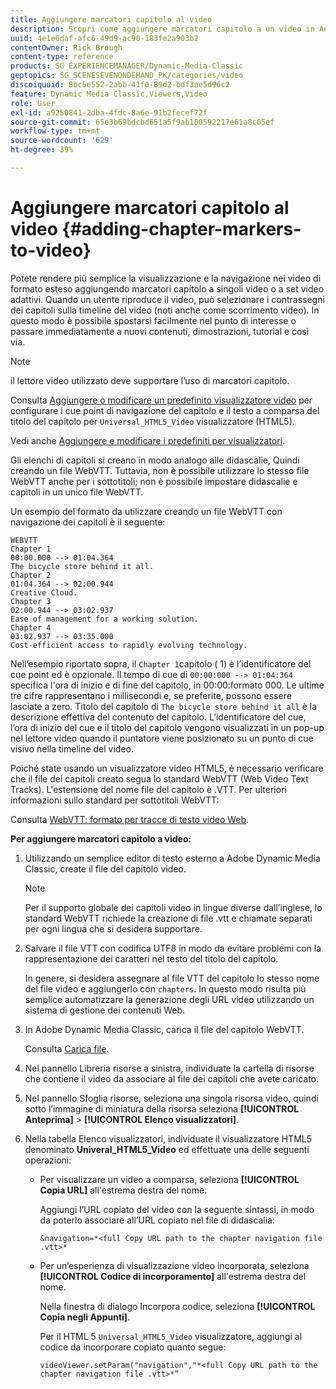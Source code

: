 ```yaml
---
title: Aggiungere marcatori capitolo al video
description: Scopri come aggiungere marcatori capitolo a un video in Adobe Dynamic Media Classic.
uuid: 4e1e6daf-afc6-49d9-ac90-183fe2a903b2
contentOwner: Rick Brough
content-type: reference
products: SG_EXPERIENCEMANAGER/Dynamic-Media-Classic
geptopics: SG_SCENESEVENONDEMAND_PK/categories/video
discoiquuid: 8bc5e552-2abb-41f0-89d2-bdf3ae5d96c2
feature: Dynamic Media Classic,Viewers,Video
role: User
exl-id: a9250841-2dba-4fdc-8a6e-91b2fecef72f
source-git-commit: 65e3b69bdcbd651a5f9ab100592217e61a8c05ef
workflow-type: tm+mt
source-wordcount: '629'
ht-degree: 39%

---
```


# Aggiungere marcatori capitolo al video {#adding-chapter-markers-to-video}

Potete rendere più semplice la visualizzazione e la navigazione nei video di formato esteso aggiungendo marcatori capitolo a singoli video o a set video adattivi. Quando un utente riproduce il video, può selezionare i contrassegni dei capitoli sulla timeline del video (noti anche come scorrimento video). In questo modo è possibile spostarsi facilmente nel punto di interesse o passare immediatamente a nuovi contenuti, dimostrazioni, tutorial e così via.

>[!NOTE]
>
>il lettore video utilizzato deve supportare l’uso di marcatori capitolo.

Consulta [Aggiungere o modificare un predefinito visualizzatore video](previewing-videos-video-viewer.md#adding_or_editing_a_video_viewer_preset) per configurare i cue point di navigazione del capitolo e il testo a comparsa del titolo del capitolo per `Universal_HTML5_Video` visualizzatore (HTML5).

Vedi anche [Aggiungere e modificare i predefiniti per visualizzatori](application-setup.md#adding_and_editing_viewer_presets).

Gli elenchi di capitoli si creano in modo analogo alle didascalie, Quindi creando un file WebVTT. Tuttavia, non è possibile utilizzare lo stesso file WebVTT anche per i sottotitoli; non è possibile impostare didascalie e capitoli in un unico file WebVTT.

Un esempio del formato da utilizzare creando un file WebVTT con navigazione dei capitoli è il seguente:

```as3
WEBVTT 
Chapter 1 
00:00.000 --> 01:04.364 
The bicycle store behind it all. 
Chapter 2 
01:04.364 --> 02:00.944 
Creative Cloud. 
Chapter 3 
02:00.944 --> 03:02.937 
Ease of management for a working solution. 
Chapter 4 
03:02.937 --> 03:35.000 
Cost-efficient access to rapidly evolving technology.
```

Nell’esempio riportato sopra, il `Chapter 1`capitolo  ( 1) è l’identificatore del cue point ed è opzionale. Il tempo di cue di `00:00:000 --> 01:04:364` specifica l&#39;ora di inizio e di fine del capitolo, in 00:00:formato 000. Le ultime tre cifre rappresentano i millisecondi e, se preferite, possono essere lasciate a zero. Titolo del capitolo di `The bicycle store behind it all` è la descrizione effettiva del contenuto del capitolo. L’identificatore del cue, l’ora di inizio del cue e il titolo del capitolo vengono visualizzati in un pop-up nel lettore video quando il puntatore viene posizionato su un punto di cue visivo nella timeline del video.

Poiché state usando un visualizzatore video HTML5, è necessario verificare che il file dei capitoli creato segua lo standard WebVTT (Web Video Text Tracks). L&#39;estensione del nome file del capitolo è .VTT. Per ulteriori informazioni sullo standard per sottotitoli WebVTT:

Consulta [WebVTT: formato per tracce di testo video Web](https://w3c.github.io/webvtt/).

**Per aggiungere marcatori capitolo a video:**

1. Utilizzando un semplice editor di testo esterno a Adobe Dynamic Media Classic, create il file del capitolo video.

   >[!NOTE]
   >
   >Per il supporto globale dei capitoli video in lingue diverse dall’inglese, lo standard WebVTT richiede la creazione di file .vtt e chiamate separati per ogni lingua che si desidera supportare.

1. Salvare il file VTT con codifica UTF8 in modo da evitare problemi con la rappresentazione dei caratteri nel testo del titolo del capitolo.

   In genere, si desidera assegnare al file VTT del capitolo lo stesso nome del file video e aggiungerlo con `chapters`. In questo modo risulta più semplice automatizzare la generazione degli URL video utilizzando un sistema di gestione dei contenuti Web.

1. In Adobe Dynamic Media Classic, carica il file del capitolo WebVTT.

   Consulta [Carica file](uploading-files.md#uploading_files).

1. Nel pannello Libreria risorse a sinistra, individuate la cartella di risorse che contiene il video da associare al file dei capitoli che avete caricato.
1. Nel pannello Sfoglia risorse, seleziona una singola risorsa video, quindi sotto l’immagine di miniatura della risorsa seleziona **[!UICONTROL Anteprima]** > **[!UICONTROL Elenco visualizzatori]**.
1. Nella tabella Elenco visualizzatori, individuate il visualizzatore HTML5 denominato **Univeral_HTML5_Video** ed effettuate una delle seguenti operazioni:

   * Per visualizzare un video a comparsa, seleziona **[!UICONTROL Copia URL]** all&#39;estrema destra del nome.

      Aggiungi l’URL copiato del video con la seguente sintassi, in modo da poterlo associare all’URL copiato nel file di didascalia:

      `&navigation=*<full Copy URL path to the chapter navigation file .vtt>*`

   * Per un’esperienza di visualizzazione video incorporata, seleziona **[!UICONTROL Codice di incorporamento]** all&#39;estrema destra del nome.

      Nella finestra di dialogo Incorpora codice, seleziona **[!UICONTROL Copia negli Appunti]**.

      Per il HTML 5 `Universal_HTML5_Video` visualizzatore, aggiungi al codice da incorporare copiato quanto segue:

      `videoViewer.setParam("navigation","*<full Copy URL path to the chapter navigation file .vtt>*”`
